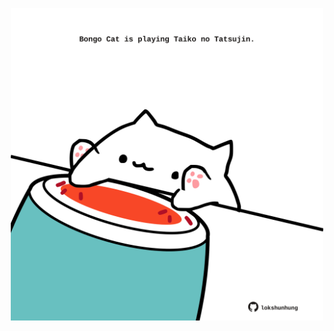 <!-- built at 12/09/2021, 16:02:42 UTC -->
<p align="center">
  <img width="500" height="500" src="./ReadmeImage.svg">
</p>
